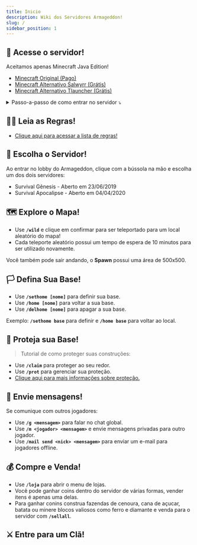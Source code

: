 ```yaml
---
title: Inicio
description: Wiki dos Servidores Armageddon!
slug: /
sidebar_position: 1
---
```


## 🚀 Acesse o servidor!

Aceitamos apenas Minecraft Java Edition!
- [Minecraft Original (Pago)](https://www.minecraft.net/pt-pt/store/minecraft-java-edition)
- [Minecraft Alternativo Salwyrr (Grátis)](https://www.salwyrr.com/)
- [Minecraft Alternativo Tlauncher (Grátis)](https://tlauncher.org/installer)

<details>
<summary>Passo-a-passo de como entrar no servidor ⤵️</summary>
<div>

1. Clique na opção `Multijogador`

![imagem1](https://i.imgur.com/GrM6K7u.png)

2. Clique na opção `Adicionar Servidor`

![imagem2](https://i.imgur.com/lWvf06W.png)

3. Preencha `armamc.com` na opção Endereço do servidor e clique em `Concluído`

![imagem3](https://i.imgur.com/Yj26mwk.png)

4. Clique na mensagem do servidor para entrar

![imagem4](https://i.imgur.com/OjbuN7Q.png)

5. Use **`/register Sua-Senha Sua-Senha`** para se registrar

</div>
</details>

## 🏴‍☠️ Leia as Regras!

- [Clique aqui para acessar a lista de regras!](https://wiki.armamc.com/regras)

## 🧭 Escolha o Servidor!

Ao entrar no lobby do Armageddon, clique com a bússola na mão e escolha um dos dois servidores:

* Survival Gênesis - Aberto em 23/06/2019
* Survival Apocalipse - Aberto em 04/04/2020

## 🗺️ Explore o Mapa!

* Use **`/wild`** e clique em confirmar para ser teleportado para um local aleatório do mapa!
* Cada teleporte aleatório possui um tempo de espera de 10 minutos para ser utilizado novamente.

Você também pode sair andando, o **Spawn** possui uma área de 500x500.

## 🏳️ Defina Sua Base!

* Use **`/sethome [nome]`** para definir sua base.
* Use **`/home [nome]`** para voltar a sua base.
* Use **`/delhome [nome]`** para apagar a sua base.

Exemplo: **`/sethome base`** para definir e **`/home base`** para voltar ao local.

## 💂 Proteja sua Base!

> Tutorial de como proteger suas construções:

* Use **`/claim`** para proteger ao seu redor.
* Use **`/prot`** para gerenciar sua proteção.
* [Clique aqui para mais informações sobre proteção.](/protecao/basica.md)

## 💬 Envie mensagens!

Se comunique com outros jogadores:

* Use **`/g <mensagem>`** para falar no chat global.
* Use **`/m <jogador> <mensagem>`** e envie mensagens privadas para outro jogador.
* Use **`/mail send <nick> <mensagem>`** para enviar um e-mail para jogadores offline.

## 💰 Compre e Venda!

* Use **`/loja`** para abrir o menu de lojas.
* Você pode ganhar coins dentro do servidor de várias formas, vender itens é apenas uma delas.
* Para ganhar conins construa fazendas de cenoura, cana de açucar, batata ou minere blocos valiosos como ferro e diamante e venda para o servidor com **`/sellall`**.

## ⚔️ Entre para um Clã!
